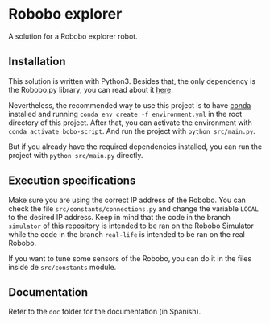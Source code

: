 # Robobo explorer

A solution for a Robobo explorer robot.

## Installation

This solution is written with Python3. Besides that, the only dependency is the Robobo.py library, you can read about it [here](https://pypi.org/project/robobopy/).

Nevertheless, the recommended way to use this project is to have [conda](https://docs.conda.io/en/latest/) installed and running ```conda env create -f environment.yml``` in the root directory of this project. After that, you can activate the environment with ```conda activate bobo-script```. And run the project with ```python src/main.py```.

But if you already have the required dependencies installed, you can run the project with ```python src/main.py``` directly.

## Execution specifications

Make sure you are using the correct IP address of the Robobo. You can check the file ```src/constants/connections.py``` and change the variable ```LOCAL``` to the desired IP address. Keep in mind that the code in the branch ```simulator``` of this repository is intended to be ran on the Robobo Simulator while the code in the branch ```real-life``` is intended to be ran on the real Robobo.

If you want to tune some sensors of the Robobo, you can do it in the files inside de ```src/constants``` module.

## Documentation

Refer to the ```doc``` folder for the documentation (in Spanish).
